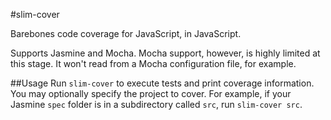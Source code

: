 #slim-cover

Barebones code coverage for JavaScript, in JavaScript.

Supports Jasmine and Mocha. Mocha support, however, is highly limited at this stage. It won't read from a Mocha configuration file, for example.

##Usage
Run `slim-cover` to execute tests and print coverage information.  You may optionally specify the project to cover.  For example, if your Jasmine `spec` folder is in a subdirectory called `src`, run `slim-cover src`.